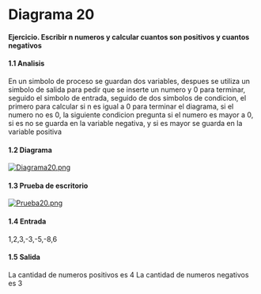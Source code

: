 # Diagrama 20
#### Ejercicio. Escribir n numeros y calcular cuantos son positivos y cuantos negativos
#### 1.1 Analisis
En un simbolo de proceso se guardan dos variables, despues se utiliza un simbolo de salida para pedir que se inserte un numero y 0 para terminar, seguido el simbolo de entrada, seguido de dos simbolos de condicion, el primero para calcular si n es igual a 0 para terminar el diagrama, si el numero no es 0, la siguiente condicion pregunta si el numero es mayor a 0, si es no se guarda en la variable negativa, y si es mayor se guarda en la variable positiva
#### 1.2 Diagrama
[![Diagrama20.png](https://i.postimg.cc/pLY7BvtQ/Diagrama20.png)](https://postimg.cc/gxjNYfjr)
#### 1.3 Prueba de escritorio
[![Prueba20.png](https://i.postimg.cc/Jzq6kQbP/Prueba20.png)](https://postimg.cc/Hrr9GXvy)
#### 1.4 Entrada
1,2,3,-3,-5,-8,6
#### 1.5 Salida
La cantidad de numeros positivos es 4
La cantidad de numeros negativos es 3
